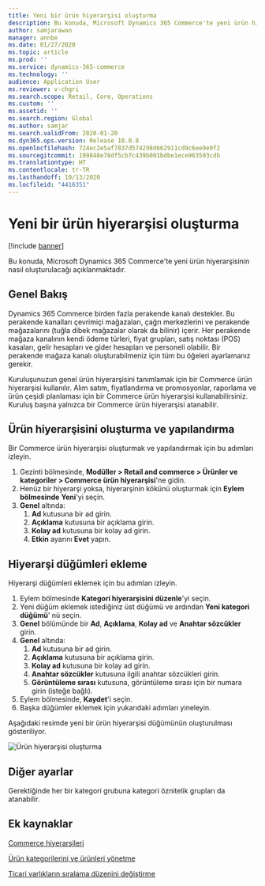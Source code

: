 ```yaml
---
title: Yeni bir ürün hiyerarşisi oluşturma
description: Bu konuda, Microsoft Dynamics 365 Commerce'te yeni ürün hiyerarşisinin nasıl oluşturulacağı açıklanmaktadır.
author: samjarawan
manager: annbe
ms.date: 01/27/2020
ms.topic: article
ms.prod: ''
ms.service: dynamics-365-commerce
ms.technology: ''
audience: Application User
ms.reviewer: v-chgri
ms.search.scope: Retail, Core, Operations
ms.custom: ''
ms.assetid: ''
ms.search.region: Global
ms.author: samjar
ms.search.validFrom: 2020-01-20
ms.dyn365.ops.version: Release 10.0.8
ms.openlocfilehash: 724ec2e5af7837d574298d662911cd9c6ee9e9f2
ms.sourcegitcommit: 199848e78df5cb7c439b001bdbe1ece963593cdb
ms.translationtype: HT
ms.contentlocale: tr-TR
ms.lasthandoff: 10/13/2020
ms.locfileid: "4416351"
---
```

# <a name="create-a-new-product-hierarchy"></a>Yeni bir ürün hiyerarşisi oluşturma


[!include [banner](includes/banner.md)]

Bu konuda, Microsoft Dynamics 365 Commerce'te yeni ürün hiyerarşisinin nasıl oluşturulacağı açıklanmaktadır.

## <a name="overview"></a>Genel Bakış

Dynamics 365 Commerce birden fazla perakende kanalı destekler. Bu perakende kanalları çevrimiçi mağazaları, çağrı merkezlerini ve perakende mağazalarını (tuğla dibek mağazalar olarak da bilinir) içerir. Her perakende mağaza kanalının kendi ödeme türleri, fiyat grupları, satış noktası (POS) kasaları, gelir hesapları ve gider hesapları ve personeli olabilir. Bir perakende mağaza kanalı oluşturabilmeniz için tüm bu öğeleri ayarlamanız gerekir. 

Kuruluşunuzun genel ürün hiyerarşisini tanımlamak için bir Commerce ürün hiyerarşisi kullanılır. Alım satım, fiyatlandırma ve promosyonlar, raporlama ve ürün çeşidi planlaması için bir Commerce ürün hiyerarşisi kullanabilirsiniz. Kuruluş başına yalnızca bir Commerce ürün hiyerarşisi atanabilir.

## <a name="create-and-configure-a-product-hierarchy"></a>Ürün hiyerarşisini oluşturma ve yapılandırma

Bir Commerce ürün hiyerarşisi oluşturmak ve yapılandırmak için bu adımları izleyin.

1. Gezinti bölmesinde, **Modüller \> Retail and commerce \> Ürünler ve kategoriler \> Commerce ürün hiyerarşisi**'ne gidin.
1. Henüz bir hiyerarşi yoksa, hiyerarşinin kökünü oluşturmak için **Eylem bölmesinde** **Yeni**'yi seçin.
1. **Genel** altında:
    1. **Ad** kutusuna bir ad girin.
    1. **Açıklama** kutusuna bir açıklama girin.
    1. **Kolay ad** kutusuna bir kolay ad girin.
    1. **Etkin** ayarını **Evet** yapın.

## <a name="add-hierarchy-nodes"></a>Hiyerarşi düğümleri ekleme

Hiyerarşi düğümleri eklemek için bu adımları izleyin.

1. Eylem bölmesinde **Kategori hiyerarşisini düzenle**'yi seçin.
1. Yeni düğüm eklemek istediğiniz üst düğümü ve ardından **Yeni kategori düğümü**' nü seçin.
1. **Genel** bölümünde bir **Ad**, **Açıklama**, **Kolay ad** ve **Anahtar sözcükler** girin.
1. **Genel** altında:
    1. **Ad** kutusuna bir ad girin.
    1. **Açıklama** kutusuna bir açıklama girin.
    1. **Kolay ad** kutusuna bir kolay ad girin.
    1. **Anahtar sözcükler** kutusuna ilgili anahtar sözcükleri girin.
    1. **Görüntüleme sırası** kutusuna, görüntüleme sırası için bir numara girin (isteğe bağlı).
1. Eylem bölmesinde, **Kaydet**'i seçin.
1. Başka düğümler eklemek için yukarıdaki adımları yineleyin.

Aşağıdaki resimde yeni bir ürün hiyerarşisi düğümünün oluşturulması gösteriliyor.

![Ürün hiyerarşisi oluşturma](media/create-product-hierarchy.png)

## <a name="other-settings"></a>Diğer ayarlar

Gerektiğinde her bir kategori grubuna kategori öznitelik grupları da atanabilir.  

## <a name="additional-resources"></a>Ek kaynaklar

[Commerce hiyerarşileri](retail-hierarchies.md)

[Ürün kategorilerini ve ürünleri yönetme ](category-management-product-creation.md)

[Ticari varlıkların sıralama düzenini değiştirme](custom-order-categories-nav-retail-prod-hierarchy.md)
